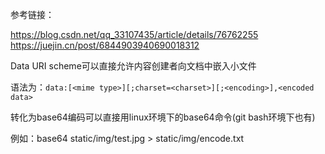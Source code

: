 参考链接：

https://blog.csdn.net/qq_33107435/article/details/76762255
https://juejin.cn/post/6844903940690018312

Data URI scheme可以直接允许内容创建者向文档中嵌入小文件

语法为：`data:[<mime type>][;charset=<charset>][;<encoding>],<encoded data>`

转化为base64编码可以直接用linux环境下的base64命令(git bash环境下也有)

例如：base64 static/img/test.jpg > static/img/encode.txt